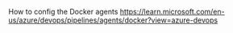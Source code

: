 How to config the Docker agents
https://learn.microsoft.com/en-us/azure/devops/pipelines/agents/docker?view=azure-devops
